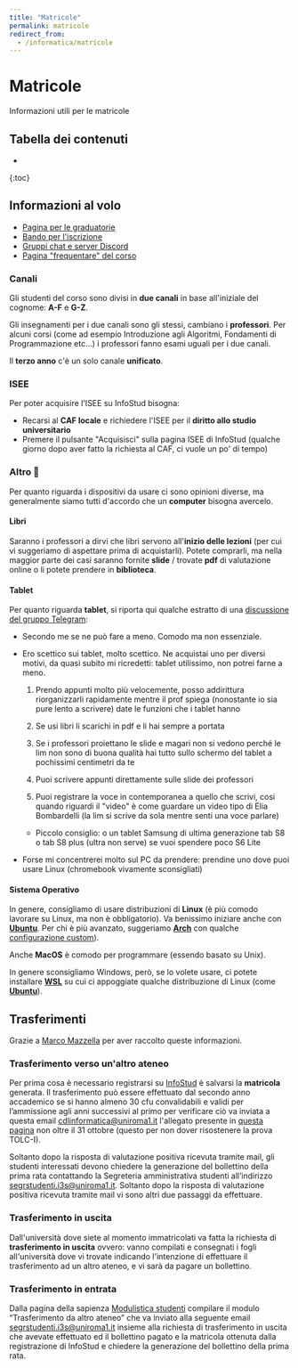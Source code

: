 ```yaml
---
title: "Matricole"
permalink: matricole
redirect_from:
  - /informatica/matricole
---
```


# Matricole

Informazioni utili per le matricole

## Tabella dei contenuti
* 
{:toc}

## Informazioni al volo

- [Pagina per le graduatorie](https://www.uniroma1.it/it/pagina/corsi-ad-accesso-programmato-con-tolc-i-e-selezioni)
- [Bando per l'iscrizione](https://www.uniroma1.it/sites/default/files/field_file_allegati/14616_ingegnerie_tolcap_2023_2024_0.pdf)
- [Gruppi chat e server Discord](./gruppi)
- [Pagina "frequentare" del corso](https://corsidilaurea.uniroma1.it/it/corso/2023/29923/programmazione?guid_cv)

### Canali

Gli studenti del corso sono divisi in **due canali** in base all'iniziale del cognome: **A-F** e **G-Z**.

Gli insegnamenti per i due canali sono gli stessi, cambiano i **professori**. Per alcuni corsi (come ad esempio Introduzione agli Algoritmi, Fondamenti di Programmazione etc...) i professori fanno esami uguali per i due canali.

Il **terzo anno** c'è un solo canale **unificato**.

### ISEE

Per poter acquisire l'ISEE su InfoStud bisogna:
- Recarsi al **CAF locale** e richiedere l'ISEE per il **diritto allo studio universitario**
- Premere il pulsante "Acquisisci" sulla pagina ISEE di InfoStud (qualche giorno dopo aver fatto la richiesta al CAF, ci vuole un po' di tempo)

### Altro 🐧

Per quanto riguarda i dispositivi da usare ci sono opinioni diverse, ma generalmente siamo tutti d'accordo che un **computer** bisogna avercelo.

#### Libri

Saranno i professori a dirvi che libri servono all'**inizio delle lezioni** (per cui vi suggeriamo di aspettare prima di acquistarli). Potete comprarli, ma nella maggior parte dei casi saranno fornite **slide** / trovate **pdf** di valutazione online o li potete prendere in **biblioteca**.

<!-- Quali libri sono effettivamente utili, è una cosa troppo soggetta ad opinioni personali, quindi non la scrivo -->

#### Tablet

Per quanto riguarda **tablet**, si riporta qui qualche estratto di una [discussione del gruppo Telegram](https://t.me/sapienzainformatica/113467):

- Secondo me se ne può fare a meno. Comodo ma non essenziale.

- Ero scettico sui tablet, molto scettico. Ne acquistai uno per diversi motivi, da quasi subito mi ricredetti: tablet utilissimo, non potrei farne a meno.

    1. Prendo appunti molto più velocemente, posso addirittura riorganizzarli rapidamente mentre il prof spiega (nonostante io sia pure lento a scrivere) date le funzioni che i tablet hanno

    2. Se usi libri li scarichi in pdf e li hai sempre a portata

    3. Se i professori proiettano le slide e magari non si vedono perché le lim non sono di buona qualità hai tutto sullo schermo del tablet a pochissimi centimetri da te

    4. Puoi scrivere appunti direttamente sulle slide dei professori
    
    5. Puoi registrare la voce in contemporanea a quello che scrivi, cosi quando riguardi il "video" è come guardare un video tipo di Elia Bombardelli (la lim si scrive da sola mentre senti una voce parlare)

    - Piccolo consiglio: o un tablet Samsung di ultima generazione tab S8 o tab S8 plus (ultra non serve) se vuoi spendere poco S6 Lite

- Forse mi concentrerei molto sul PC da prendere: prendine uno dove puoi usare Linux (chromebook vivamente sconsigliati)

#### Sistema Operativo

In genere, consigliamo di usare distribuzioni di **Linux** (è più comodo lavorare su Linux, ma non è obbligatorio). Va benissimo iniziare anche con [**Ubuntu**](https://ubuntu.com/). Per chi è più avanzato, suggeriamo [**Arch**](https://archlinux.org/) con qualche [configurazione custom](https://www.reddit.com/r/unixporn/)).

Anche **MacOS** è comodo per programmare (essendo basato su Unix).

In genere sconsigliamo Windows, però, se lo volete usare, ci potete installare [**WSL**](https://learn.microsoft.com/en-us/windows/wsl/install) su cui ci appoggiate qualche distribuzione di Linux (come [**Ubuntu**](https://apps.microsoft.com/store/detail/ubuntu-22042-lts/9PN20MSR04DW?hl=it-it&gl=it&rtc=1)).

<!-- ### È difficile? -->
<!---->
<!-- Se seguite le lezioni, e fate sempre gli esercizi è facile. Comunque, nei vari [gruppi](./gruppi) siamo sempre disposti a darvi una mano e a rispondere alle vostre domande! E c'è un sacco di [materiale](./risorse) su cui studiare: appunti, esercizi, dispense, slide etc... Il primo anno, nel pomeriggio, ci sono anche tutoraggi. -->
<!---->
<!-- Alcuni consigli generali: -->
<!-- - Per gli esami di programmazione, dovete fare **tanta pratica** ed esperienza. Non si può semplicemente imparare a programmare studiando un libro, bisogna fare tanti **progetti**. -->
<!-- - Per gli esami di matematica è utile usare un eserciziario (non serve neanche comprarli, li potete trovare anche nelle biblioteche locali). -->
<!-- - Non rimandate gli esami alle sessioni successive: provate a farli tutti se possibile, e tendete a non rifiutare voti, a meno che non siete sicuri di poter fare di meglio.  -->

<!-- #### Altri consigli (molto biased)  -->
<!---->
<!-- [Imparate ad usare una tastiera](https://www.typingclub.com/) (ci spenderete tanto tempo, tanto vale la pena imparare ad usarla come si deve). Per *"usarla come si deve"* intendo che non avete bisogno di guardare la tastiera / pensare quando la usate), la velocità non conta tantissimo, anche se è un bel bonus. -->
<!---->
<!-- Usate una tastiera con [layout americano](https://miamioh.edu/cas/centers-institutes/interactive-language-resource-center/tech-support/_images/us-intl-keyboard-1.png) -->
<!-- - Ci sono simboli che vi servono quando programmate, ma sul layout italiano non ci sono (\` e ~) -->
<!-- - Alcuni tasti (;:<>[]{}@/) che sono usati in maniera estremamente frequente quando si programma sono posizionati in maniera molto più comoda e richiedono meno combinazioni di tasti -->

## Trasferimenti

Grazie a [Marco Mazzella](https://github.com/Warcophyr) per aver raccolto queste informazioni.

### Trasferimento verso un'altro ateneo

Per prima cosa è necessario registrarsi su [InfoStud](https://www.uniroma1.it/it/pagina-strutturale/studenti) è salvarsi la **matricola** generata. Il trasferimento può essere effettuato dal secondo anno accademico se si hanno almeno 30 cfu convalidabili e validi per l’ammissione agli anni successivi al primo per verificare ciò va inviata a questa email [cdlinformatica@uniroma1.it](mailto:cdlinformatica@uniroma1.it)
l'allegato presente in [questa pagina](https://www.uniroma1.it/it/pagina/segreteria-di-ingegneria-dellinformazione-informatica-e-statistica) non oltre il 31 ottobre (questo per non dover risostenere la prova TOLC-I).

Soltanto dopo la risposta di valutazione positiva ricevuta tramite mail, gli studenti interessati devono chiedere la generazione del bollettino della prima rata contattando la Segreteria amministrativa studenti all’indirizzo [segrstudenti.i3s@uniroma1.it](mailto:segrstudenti.i3s@uniroma1.it). Soltanto dopo la risposta di valutazione positiva ricevuta tramite mail vi sono altri due passaggi da effettuare.

### Trasferimento in uscita

Dall'università dove siete al momento immatricolati va fatta la richiesta di **trasferimento in uscita** ovvero: vanno compilati e consegnati i fogli all'università dove
vi trovate indicando l'intenzione di effettuare il trasferimento ad un altro ateneo, e vi sarà da pagare un bollettino.

### Trasferimento in entrata

Dalla pagina della sapienza [Modulistica studenti](https://www.uniroma1.it/it/pagina/modulistica-studenti) compilare il modulo “Trasferimento da altro ateneo” che va inviato alla seguente email [segrstudenti.i3s@uniroma1.it](mailto:segrstudenti.i3s@uniroma1.it) insieme alla richiesta di trasferimento in uscita che avevate effettuato ed il bollettino pagato e la matricola ottenuta dalla registrazione di InfoStud e chiedere la generazione del bollettino della prima rata.


<!--## FAQ-->

<!--Disponibili in seguito.-->

<!--
<details>
    <summary>Quando saranno disponibili le FAQ?</summary>
    A breve 😅
</details>
-->
